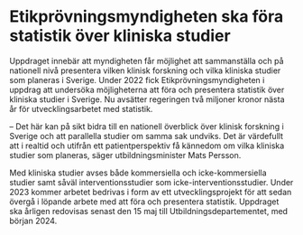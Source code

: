 # Etikprövningsmyndigheten ska föra statistik över kliniska studier

Uppdraget innebär att myndigheten får möjlighet att sammanställa och på nationell nivå presentera vilken klinisk forskning och vilka kliniska studier som planeras i Sverige. Under 2022 fick Etikprövningsmyndigheten i uppdrag att undersöka möjligheterna att föra och presentera statistik över kliniska studier i Sverige. Nu avsätter regeringen två miljoner kronor nästa år för utvecklingsarbetet med statistik.

– Det här kan på sikt bidra till en nationell överblick över klinisk forskning i Sverige och att parallella studier om samma sak undviks. Det är värdefullt att i realtid och utifrån ett patientperspektiv få kännedom om vilka kliniska studier som planeras, säger utbildningsminister Mats Persson.

Med kliniska studier avses både kommersiella och icke-kommersiella studier samt såväl interventionsstudier som icke-interventionsstudier. Under 2023 kommer arbetet bedrivas i form av ett utvecklingsprojekt för att sedan övergå i löpande arbete med att föra och presentera statistik. Uppdraget ska årligen redovisas senast den 15 maj till Utbildningsdepartementet, med början 2024.
